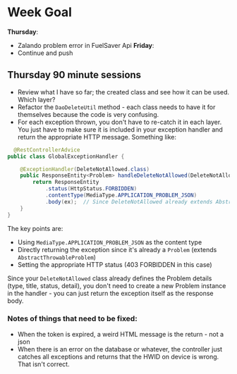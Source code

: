 # Week Goal 
**Thursday**:
- Zalando problem error in FuelSaver Api
**Friday**:
- Continue and push

## Thursday 90 minute sessions
- Review what I have so far; the created class and see how it can be used. Which layer? 
- Refactor the `DaoDeleteUtil` method - each class needs to have it for themselves because the code is very confusing. 
- For each exception thrown, you don't have to re-catch it in each layer. You just have to make sure it is included in your exception handler and return the appropriate HTTP message. Something like: 
```java
  @RestControllerAdvice
public class GlobalExceptionHandler {

    @ExceptionHandler(DeleteNotAllowed.class)
    public ResponseEntity<Problem> handleDeleteNotAllowed(DeleteNotAllowed ex) {
        return ResponseEntity
            .status(HttpStatus.FORBIDDEN)
            .contentType(MediaType.APPLICATION_PROBLEM_JSON)
            .body(ex);  // Since DeleteNotAllowed already extends AbstractThrowableProblem
    }
}
```
The key points are:

- Using `MediaType.APPLICATION_PROBLEM_JSON` as the content type
- Directly returning the exception since it's already a `Problem` (extends `AbstractThrowableProblem`)
- Setting the appropriate HTTP status (403 FORBIDDEN in this case)

Since your `DeleteNotAllowed` class already defines the Problem details (type, title, status, detail), you don't need to create a new Problem instance in the handler - you can just return the exception itself as the response body.

### Notes of things that need to be fixed:
- When the token is expired, a weird HTML message is the return - not a json
- When there is an error on the database or whatever, the controller just catches all exceptions and returns that the HWID on device is wrong. That isn't correct. 